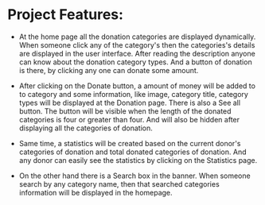 # Project Features:


- At the home page all the donation categories are displayed dynamically. When someone click any of the category's then the categories's details are displayed in the user interface. After reading the description anyone can know about the donation category types. And a button of donation is there, by clicking any one can donate some amount.

- After clicking on the Donate button, a amount of money will be added to to category and some information, like image, category title, category types will be displayed at the Donation page. There is also a See all button. The button will be visible when the length of the donated categories is four or greater than four. And will also be hidden after displaying all the categories of donation.


- Same time, a statistics will be created based on the current donor's categories of donation and total donated categories of donation. And any donor can easily see the statistics by clicking on the Statistics page.

- On the other hand there is a Search box in the banner. When someone search by any category name, then that searched categories information will be displayed in the homepage.
